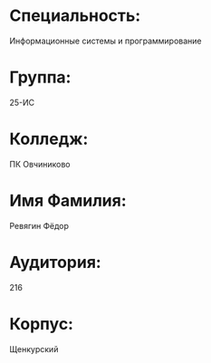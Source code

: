 # Специальность:
Информационные системы и программирование
# Группа:
25-ИС
# Колледж:
ПК Овчиниково
# Имя Фамилия:
Ревягин Фёдор
# Аудитория:
216
# Корпус:
Щенкурский
